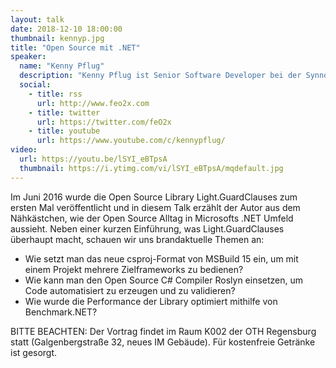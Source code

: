 ```yaml
---
layout: talk
date: 2018-12-10 18:00:00
thumbnail: kennyp.jpg
title: "Open Source mit .NET"
speaker:
  name: "Kenny Pflug"
  description: "Kenny Pflug ist Senior Software Developer bei der Synnotech AG und Doktorand an der Universität Regensburg. Dort forscht er an der Deserialisierung von komplexen Objektgraphen ohne den Einsatz von Data Transfer Objects. Seit 2009 entwickelt er im Microsoft .NET Umfeld und ist besonders interessiert in den Themen objektorientierte Design Patterns und Principles, Domain-Driven Design und Event-Architekturen, asynchrone Programmierung, Entwicklungsprozesse sowie Performanceoptimierung. Er ist Autor der Open Source Library Light.GuardClauses, mit der Methodenparameter einfach validiert werden können."
  social:
    - title: rss
      url: http://www.feo2x.com
    - title: twitter
      url: https://twitter.com/feO2x
    - title: youtube
      url: https://www.youtube.com/c/kennypflug/
video:
  url: https://youtu.be/lSYI_eBTpsA
  thumbnail: https://i.ytimg.com/vi/lSYI_eBTpsA/mqdefault.jpg
---
```

Im Juni 2016 wurde die Open Source Library Light.GuardClauses zum ersten Mal veröffentlicht und in diesem Talk erzählt der Autor aus dem Nähkästchen, wie der Open Source Alltag in Microsofts .NET Umfeld aussieht. Neben einer kurzen Einführung, was Light.GuardClauses überhaupt macht, schauen wir uns brandaktuelle Themen an:

- Wie setzt man das neue csproj-Format von MSBuild 15 ein, um mit einem Projekt mehrere Zielframeworks zu bedienen?
- Wie kann man den Open Source C# Compiler Roslyn einsetzen, um Code automatisiert zu erzeugen und zu validieren?
- Wie wurde die Performance der Library optimiert mithilfe von Benchmark.NET?

BITTE BEACHTEN: Der Vortrag findet im Raum K002 der OTH Regensburg statt (Galgenbergstraße 32, neues IM Gebäude). Für kostenfreie Getränke ist gesorgt.
